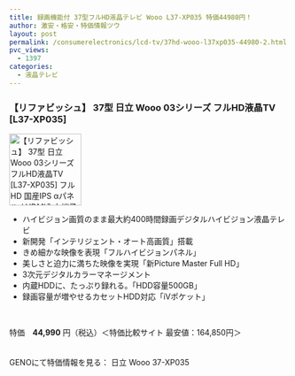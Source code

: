 ```yaml
---
title: 録画機能付 37型フルHD液晶テレビ Wooo L37-XP035 特価44980円！
author: 激安・格安・特価情報ツウ
layout: post
permalink: /consumerelectronics/lcd-tv/37hd-wooo-l37xp035-44980-2.html
pvc_views:
  - 1397
categories:
  - 液晶テレビ
---
```

### 【リファビッシュ】 37型 日立 Wooo 03シリーズ フルHD液晶TV [L37-XP035]

<div class="img-bg2 img_L">
  <img border="0" alt="【リファビッシュ】 37型 日立 Wooo 03シリーズ フルHD液晶TV [L37-XP035] フルHD 国産IPS αパネル / HDMI入力端子 3ポート" src="http://i0.wp.com/geno.co.jp/Goods/ImgGA11124650_M.jpg?w=130"width="130" data-recalc-dims="1" /><br /> <img border="0" src="http://i1.wp.com/www10.a8.net/0.gif?resize=1%2C1" alt="" data-recalc-dims="1" />
</div>

<!--more-->

  * ハイビジョン画質のまま最大約400時間録画デジタルハイビジョン液晶テレビ
  * 新開発「インテリジェント・オート高画質」搭載
  * きめ細かな映像を表現「フルハイビジョンパネル」
  * 美しさと迫力に満ちた映像を実現「新Picture Master Full HD」
  * 3次元デジタルカラーマネージメント
  * 内蔵HDDに、たっぷり録れる。「HDD容量500GB」
  * 録画容量が増やせるカセットHDD対応「iVポケット」

<br clear="all" /> 

特価　<span class="tokka-price"><strong>44,990</strong></span> 円（税込）＜特価比較サイト 最安値：164,850円＞

　  
GENOにて特価情報を見る： <span class="fs150p">日立 Wooo 37-XP035</span>